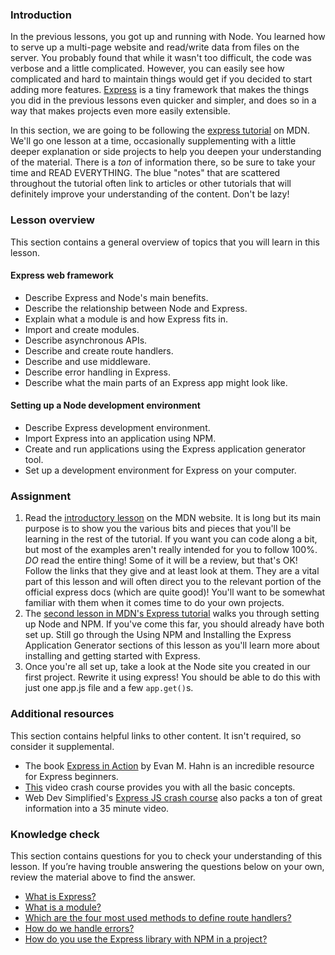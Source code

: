 ### Introduction
In the previous lessons, you got up and running with Node. You learned how to serve up a multi-page website and read/write data from files on the server. You probably found that while it wasn't too difficult, the code was verbose and a little complicated.  However, you can easily see how complicated and hard to maintain things would get if you decided to start adding more features. [Express](https://expressjs.com/) is a tiny framework that makes the things you did in the previous lessons even quicker and simpler, and does so in a way that makes projects even more easily extensible.

In this section, we are going to be following the [express tutorial](https://developer.mozilla.org/en-US/docs/Learn/Server-side/Express_Nodejs) on MDN.  We'll go one lesson at a time, occasionally supplementing with a little deeper explanation or side projects to help you deepen your understanding of the material. There is a *ton* of information there, so be sure to take your time and READ EVERYTHING. The blue "notes" that are scattered throughout the tutorial often link to articles or other tutorials that will definitely improve your understanding of the content. Don't be lazy!

### Lesson overview

This section contains a general overview of topics that you will learn in this lesson.

#### Express web framework

- Describe Express and Node's main benefits.
- Describe the relationship between Node and Express.
- Explain what a module is and how Express fits in.
- Import and create modules.
- Describe asynchronous APIs.
- Describe and create route handlers.
- Describe and use middleware.
- Describe error handling in Express.
- Describe what the main parts of an Express app might look like.

#### Setting up a Node development environment

- Describe Express development environment.
- Import Express into an application using NPM.
- Create and run applications using the Express application generator tool.
- Set up a development environment for Express on your computer.


### Assignment

<div class="lesson-content__panel" markdown="1">

1. Read the [introductory lesson](https://developer.mozilla.org/en-US/docs/Learn/Server-side/Express_Nodejs/Introduction) on the MDN website.  It is long but its main purpose is to show you the various bits and pieces that you'll be learning in the rest of the tutorial.  If you want you can code along a bit, but most of the examples aren't really intended for you to follow 100%.
*DO* read the entire thing!  Some of it will be a review, but that's OK! Follow the links that they give and at least look at them.  They are a vital part of this lesson and will often direct you to the relevant portion of the official express docs (which are quite good)! You'll want to be somewhat familiar with them when it comes time to do your own projects.
2. The [second lesson in MDN's Express tutorial](https://developer.mozilla.org/en-US/docs/Learn/Server-side/Express_Nodejs/development_environment#using_npm)  walks you through setting up Node and NPM. If you've come this far, you should already have both set up. Still go through the Using NPM and Installing the Express Application Generator sections of this lesson as you'll learn more about installing and getting started with Express.
3. Once you're all set up, take a look at the Node site you created in our first project. Rewrite it using express! You should be able to do this with just one app.js file and a few `app.get()`s.
</div>


### Additional resources
This section contains helpful links to other content. It isn't required, so consider it supplemental.

- The book [Express in Action](https://www.manning.com/books/express-in-action?a_bid=fe3fcff7&a_aid=express-in-action) by Evan M. Hahn is an incredible resource for Express beginners.
- [This](https://www.youtube.com/watch?v=L72fhGm1tfE) video crash course provides you with all the basic concepts.
- Web Dev Simplified's [Express JS crash course](https://www.youtube.com/watch?v=SccSCuHhOw0&ab_channel=WebDevSimplified) also packs a ton of great information into a 35 minute video.

### Knowledge check
This section contains questions for you to check your understanding of this lesson. If you’re having trouble answering the questions below on your own, review the material above to find the answer.

- [What is Express?](https://developer.mozilla.org/en-US/docs/Learn/Server-side/Express_Nodejs/Introduction#introducing_express)
- [What is a module?](https://developer.mozilla.org/en-US/docs/Learn/Server-side/Express_Nodejs/Introduction#importing_and_creating_modules)
- [Which are the four most used methods to define route handlers?](https://developer.mozilla.org/en-US/docs/Learn/Server-side/Express_Nodejs/Introduction/#creating_route_handlers)
- [How do we handle errors?](https://developer.mozilla.org/en-US/docs/Learn/Server-side/Express_Nodejs/Introduction/#handling_errors)
- [How do you use the Express library with NPM in a project?](https://developer.mozilla.org/en-US/docs/Learn/Server-side/Express_Nodejs/development_environment#adding_dependencies)
